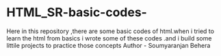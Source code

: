 # HTML_SR-basic-codes-
Here in this repository ,there are some basic codes of html.when i tried to learn the html from basics i wrote some of these codes .and i build some littile projects to practice those concepts 
Author - Soumyaranjan Behera
